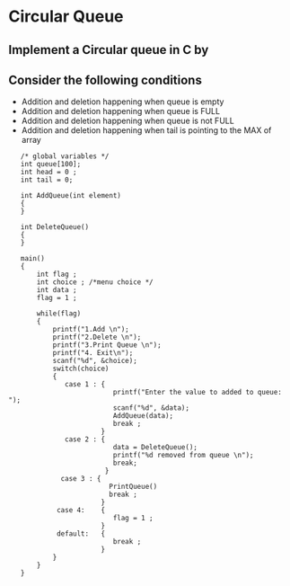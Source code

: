 # Circular Queue 
## Implement a Circular queue in C by 
## Consider the following conditions
* Addition and deletion happening when queue is empty
* Addition and deletion happening when queue is FULL
* Addition and deletion happening when queue is not FULL
* Addition and deletion happening when tail is pointing to the MAX of array

```
   /* global variables */
   int queue[100]; 
   int head = 0 ;
   int tail = 0;
   
   int AddQueue(int element)
   {
   }
   
   int DeleteQueue()
   {
   }
   
   main()
   {
       int flag ;
       int choice ; /*menu choice */
       int data ;
       flag = 1 ;
      
       while(flag)
       {
           printf("1.Add \n");
           printf("2.Delete \n");
           printf("3.Print Queue \n");
           printf("4. Exit\n");
           scanf("%d", &choice);
           switch(choice)
           {
              case 1 : {
                          printf("Enter the value to added to queue: ");
                          scanf("%d", &data);
                          AddQueue(data);
                          break ;
                       }
              case 2 : {
                          data = DeleteQueue();
                          printf("%d removed from queue \n");
                          break;
                        }
             case 3 : {
                         PrintQueue()
                         break ;
                       }
            case 4:    {
                          flag = 1 ;
                       }
            default:   {
                          break ;
                       }
           }
       }
   }
   ````
